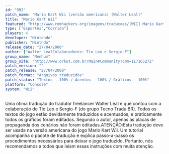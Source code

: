 ```yaml
---
id: "992"
patch_name: "Mario Kart Wii (versão americana) (Walter Leal)"
title: "Mario Kart Wii"
featured: "http://www.romhackers.org/imagens/traducoes/[WII] Mario Kart Wii - Walter Leal - 1.jpg"
type: ["Esportes","Corrida"]
players: 4
developer: "Nintendo"
publisher: "Nintndo"
release_date: "27/04/2008"
author: ["Walter LealColaboradores: Tio Leo e Sergio-F"]
group_name: "Nenhum"
group_site: "http://www.orkut.com.br/Main#Community?cmm=117165272"
patch_version: ""
patch_release: "27/04/2008"
patch_format: "Arquivos traduzidos"
patch_status: "Textos - 100% / Acentos - 100% / Gráficos - 100%"
platform: "Console"
system: "Wii"
---
```


Uma ótima tradução do tradutor freelancer Walter Leal e que contou com a colaboração de Tio Leo e Sergio-F (do grupo Tecno Tradu BR). Todos os textos do jogo estão devidamente traduzidos e acentuados, e praticamente todos os gráficos foram editados. Segundo o autor, apenas as placas de propaganda dos cenários não foram editadas.ATENÇÃO:Esta tradução deve ser usada na versão americana do jogo Mario Kart Wii. Um tutorial acompanha o pacote de tradução e explica passo-a-passo os procedimentos necessários para deixar o jogo traduzido. Portanto, nós recomendamos a todos que leiam essas instruções com muita atenção.